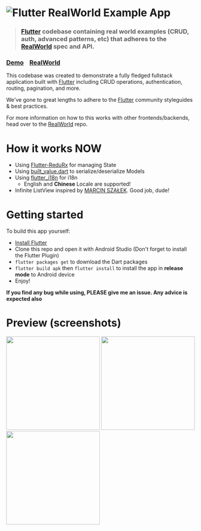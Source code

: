 # ![Flutter RealWorld Example App](flutter_realworld.png)

> ### [Flutter](https://flutter.io/) codebase containing real world examples (CRUD, auth, advanced patterns, etc) that adheres to the [RealWorld](https://github.com/gothinkster/realworld) spec and API.


### [Demo](https://github.com/gothinkster/realworld)&nbsp;&nbsp;&nbsp;&nbsp;[RealWorld](https://github.com/gothinkster/realworld)


This codebase was created to demonstrate a fully fledged fullstack application built with [Flutter](https://flutter.io/) including CRUD operations, authentication, routing, pagination, and more.

We've gone to great lengths to adhere to the [Flutter](https://flutter.io/) community styleguides & best practices.

For more information on how to this works with other frontends/backends, head over to the [RealWorld](https://github.com/gothinkster/realworld) repo.


# How it works NOW

* Using [Flutter-ReduRx](https://github.com/leocavalcante/Flutter-ReduRx/) for managing State
* Using [built_value.dart](https://github.com/google/built_value.dart) to serialize/deserialize Models
* Using [flutter_i18n](https://github.com/long1eu/flutter_i18n) for i18n
  * English and **Chinese** Locale are supported!
* Infinite ListView inspired by [MARCIN SZAŁEK](https://marcinszalek.pl/flutter/infinite-dynamic-listview/). Good job, dude!

# Getting started

To build this app yourself:

* [Install Flutter](https://flutter.io/docs/get-started/install)
* Clone this repo and open it with Android Studio (Don't forget to install the Flutter Plugin)
* `flutter packages get` to download the Dart packages
* `flutter build apk` then `flutter install` to install the app in **release mode** to Android device
* Enjoy!

**If you find any bug while using, PLEASE give me an issue. Any advice is expected also**

# Preview (screenshots)

<img src="https://user-images.githubusercontent.com/6679425/50804099-8ec4f400-12ba-11e9-9869-1f28f3e72627.png" width="250"> <img src="https://user-images.githubusercontent.com/6679425/50804101-8ec4f400-12ba-11e9-8a53-d21fd6d8b730.png" width="250"> <img src="https://user-images.githubusercontent.com/6679425/50804102-8ec4f400-12ba-11e9-82ce-aff7c32fb479.png" width="250">



